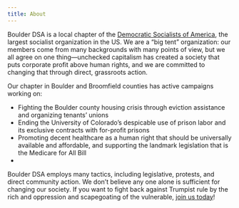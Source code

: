 ```yaml
---
title: About
---
```


Boulder DSA is a local chapter of the [Democratic Socialists of America](http://www.dsausa.org), the largest socialist organization in the US. We are a “big tent” organization: our members come from many backgrounds with many points of view, but we all agree on one thing—unchecked capitalism has created a society that puts corporate profit above human rights, and we are committed to changing that through direct, grassroots action.

Our chapter in Boulder and Broomfield counties has active campaigns working on: 

* Fighting the Boulder county housing crisis through eviction assistance and organizing tenants’ unions
* Ending the University of Colorado’s despicable use of prison labor and its exclusive contracts with for-profit prisons
* Promoting decent healthcare as a human right that should be universally available and affordable, and supporting the landmark legislation that is the Medicare for All Bill
* 
Boulder DSA employs many tactics, including legislative, protests, and direct community action. We don’t believe any one alone is sufficient for changing our society. If you want to fight back against Trumpist rule by the rich and oppression and scapegoating of the vulnerable, [join us today](/contact/)!

